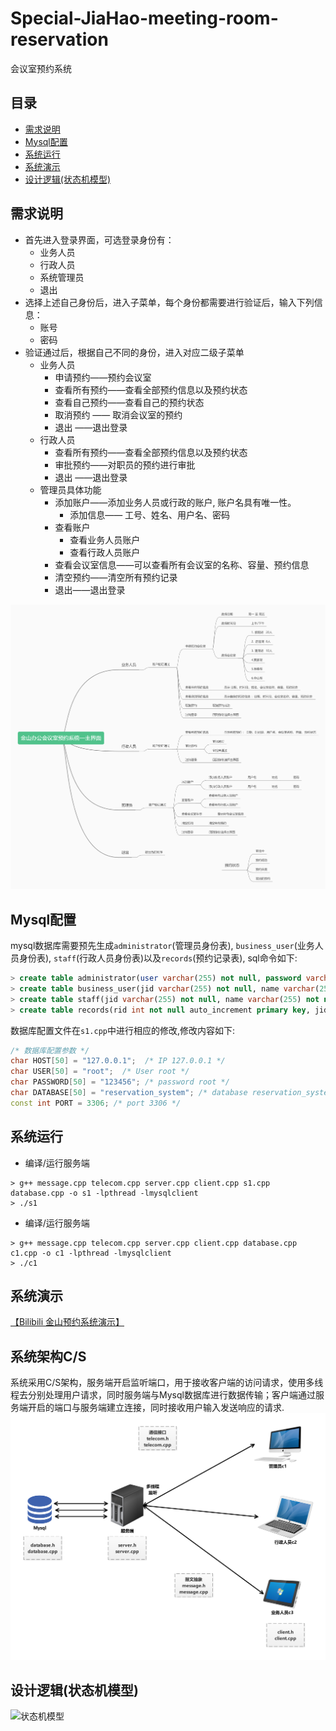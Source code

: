 # Special-JiaHao-meeting-room-reservation
会议室预约系统
## 目录
- [需求说明](#需求说明)
- [Mysql配置](#Mysql配置)
- [系统运行](#系统运行)
- [系统演示](#系统演示)
- [设计逻辑(状态机模型)](#设计逻辑(状态机模型))

## 需求说明
- 首先进入登录界面，可选登录身份有：
  - 业务人员
  - 行政人员
  - 系统管理员
  - 退出
- 选择上述自己身份后，进入子菜单，每个身份都需要进行验证后，输入下列信息：
  - 账号
  - 密码
- 验证通过后，根据自己不同的身份，进入对应二级子菜单
  - 业务人员
    - 申请预约——预约会议室
    - 查看所有预约——查看全部预约信息以及预约状态
    - 查看自己预约——查看自己的预约状态
    - 取消预约 —— 取消会议室的预约
    - 退出 ——退出登录
  - 行政人员
    - 查看所有预约——查看全部预约信息以及预约状态
    - 审批预约——对职员的预约进行审批
    - 退出 ——退出登录
  - 管理员具体功能
    - 添加账户——添加业务人员或行政的账户, 账户名具有唯一性。
      - 添加信息—— 工号、姓名、用户名、密码
    - 查看账户
      - 查看业务人员账户
      - 查看行政人员账户
     - 查看会议室信息——可以查看所有会议室的名称、容量、预约信息
    - 清空预约——清空所有预约记录
    - 退出——退出登录
      
![需求说明](https://github.com/Special-JiaHao/images/blob/main/%E9%9C%80%E6%B1%82%E8%AF%B4%E6%98%8E.png?raw=true)
## Mysql配置
mysql数据库需要预先生成`administrator`(管理员身份表), `business_user`(业务人员身份表), `staff`(行政人员身份表)以及`records`(预约记录表), sql命令如下:
```sql
> create table administrator(user varchar(255) not null, password varchar(255) not null);
> create table business_user(jid varchar(255) not null, name varchar(255) not null, user varchar(255) not null, password varchar(255) not null);
> create table staff(jid varchar(255) not null, name varchar(255) not null, user varchar(255) not null, password varchar(255) not null);
> create table records(rid int not null auto_increment primary key, jid varchar(255) not null, name varchar(255) not null, user varchar(255) not null, data varchar(255) not null, period varchar(255) not null, status int not null, room_id int not null);
```
数据库配置文件在`s1.cpp`中进行相应的修改,修改内容如下:
```cpp
/* 数据库配置参数 */
char HOST[50] = "127.0.0.1";  /* IP 127.0.0.1 */
char USER[50] = "root";  /* User root */
char PASSWORD[50] = "123456"; /* password root */
char DATABASE[50] = "reservation_system"; /* database reservation_system */
const int PORT = 3306; /* port 3306 */
```


## 系统运行
- 编译/运行服务端


```shell
> g++ message.cpp telecom.cpp server.cpp client.cpp s1.cpp database.cpp -o s1 -lpthread -lmysqlclient 
> ./s1
```
- 编译/运行服务端

```shell
> g++ message.cpp telecom.cpp server.cpp client.cpp database.cpp  c1.cpp -o c1 -lpthread -lmysqlclient
> ./c1
```
## 系统演示
[【Bilibili 金山预约系统演示】](https://raw.githubusercontent.com/Special-JiaHao/images/main/金山预约系统架构.png)
## 系统架构C/S
系统采用C/S架构，服务端开启监听端口，用于接收客户端的访问请求，使用多线程去分别处理用户请求，同时服务端与Mysql数据库进行数据传输；客户端通过服务端开启的端口与服务端建立连接，同时接收用户输入发送响应的请求.
![系统架构](https://github.com/Special-JiaHao/images/blob/main/%E9%87%91%E5%B1%B1%E9%A2%84%E7%BA%A6%E7%B3%BB%E7%BB%9F%E6%9E%B6%E6%9E%84.png?raw=true)

## 设计逻辑(状态机模型)
![状态机模型](https://github.com/Special-JiaHao/images/blob/main/%E9%87%91%E5%B1%B1%E7%B3%BB%E7%BB%9F%E9%80%BB%E8%BE%91.png?raw=true)
